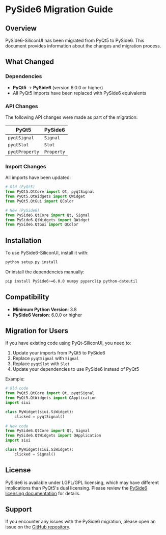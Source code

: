 # PySide6 Migration Guide

## Overview

PySide6-SiliconUI has been migrated from PyQt5 to PySide6. This document provides information about the changes and migration process.

## What Changed

### Dependencies

- **PyQt5** → **PySide6** (version 6.0.0 or higher)
- All PyQt5 imports have been replaced with PySide6 equivalents

### API Changes

The following API changes were made as part of the migration:

| PyQt5 | PySide6 |
|-------|---------|
| `pyqtSignal` | `Signal` |
| `pyqtSlot` | `Slot` |
| `pyqtProperty` | `Property` |

### Import Changes

All imports have been updated:

```python
# Old (PyQt5)
from PyQt5.QtCore import Qt, pyqtSignal
from PyQt5.QtWidgets import QWidget
from PyQt5.QtGui import QColor

# New (PySide6)
from PySide6.QtCore import Qt, Signal
from PySide6.QtWidgets import QWidget
from PySide6.QtGui import QColor
```

## Installation

To use PySide6-SiliconUI, install it with:

```bash
python setup.py install
```

Or install the dependencies manually:

```bash
pip install PySide6>=6.0.0 numpy pyperclip python-dateutil
```

## Compatibility

- **Minimum Python Version**: 3.8
- **PySide6 Version**: 6.0.0 or higher

## Migration for Users

If you have existing code using PyQt-SiliconUI, you need to:

1. Update your imports from PyQt5 to PySide6
2. Replace `pyqtSignal` with `Signal`
3. Replace `pyqtSlot` with `Slot`
4. Update your dependencies to use PySide6 instead of PyQt5

Example:

```python
# Old code
from PyQt5.QtCore import Qt, pyqtSignal
from PyQt5.QtWidgets import QApplication
import siui

class MyWidget(siui.SiWidget):
    clicked = pyqtSignal()
    
# New code
from PySide6.QtCore import Qt, Signal
from PySide6.QtWidgets import QApplication
import siui

class MyWidget(siui.SiWidget):
    clicked = Signal()
```

## License

PySide6 is available under LGPL/GPL licensing, which may have different implications than PyQt5's dual licensing. Please review the [PySide6 licensing documentation](https://www.qt.io/licensing/) for details.

## Support

If you encounter any issues with the PySide6 migration, please open an issue on the [GitHub repository](https://github.com/shu-shu-1/PySide6-SiliconUI).
